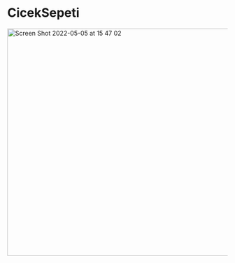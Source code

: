 # CicekSepeti

<img width="520" alt="Screen Shot 2022-05-05 at 15 47 02" src="https://user-images.githubusercontent.com/67962952/167665821-5fc6db49-8dad-4d6b-88af-cffdb00e10a3.png">
